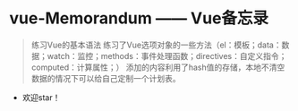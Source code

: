 # vue-Memorandum —— Vue备忘录
> 练习Vue的基本语法
> 练习了Vue选项对象的一些方法（el：模板；data：数据；watch：监控；methods：事件处理函数；directives：自定义指令；computed：计算属性；）
> 添加的内容利用了hash值的存储，本地不清空数据的情况下可以给自己定制一个计划表。

* 欢迎star！
